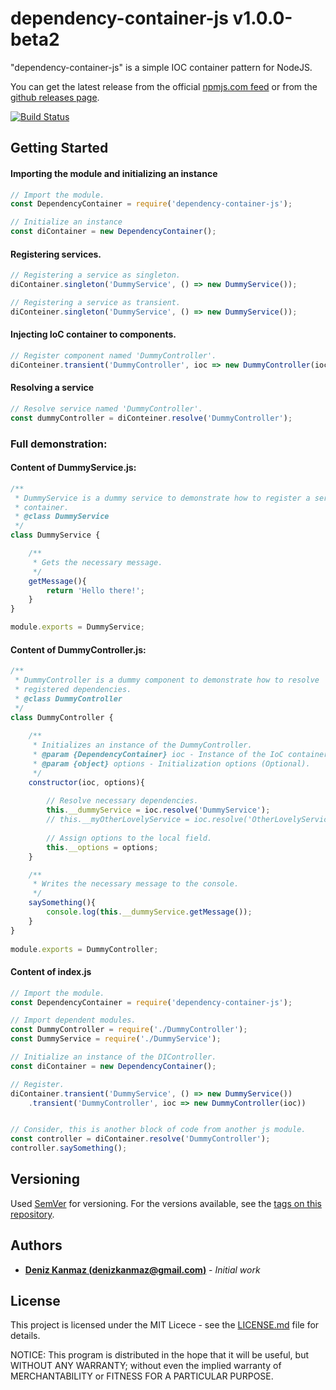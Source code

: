 # dependency-container-js v1.0.0-beta2

"dependency-container-js" is a simple IOC container pattern for NodeJS.

You can get the latest release from the official [npmjs.com feed](https://www.npmjs.com/package/dependency-container-js) or from the [github releases page](https://github.com/denizkanmaz/dependency-container-js/releases).

[![Build Status](https://travis-ci.org/denizkanmaz/dependency-container-js.svg?branch=master)](https://travis-ci.org/denizkanmaz/dependency-container-js)

## Getting Started

#### Importing the module and initializing an instance
```javascript
// Import the module.
const DependencyContainer = require('dependency-container-js');

// Initialize an instance
const diContainer = new DependencyContainer();
```

#### Registering services.
```javascript
// Registering a service as singleton.
diContainer.singleton('DummyService', () => new DummyService());

// Registering a service as transient.
diConteiner.singleton('DummyService', () => new DummyService());

```

#### Injecting IoC container to components.
```javascript
// Register component named 'DummyController'.
diConteiner.transient('DummyController', ioc => new DummyController(ioc));

```

#### Resolving a service
```javascript
// Resolve service named 'DummyController'.
const dummyController = diConteiner.resolve('DummyController');

```

### Full demonstration:

#### Content of DummyService.js:
```javascript
/**
 * DummyService is a dummy service to demonstrate how to register a service for an IoC
 * container.
 * @class DummyService
 */
class DummyService {

	/**
	 * Gets the necessary message.
	 */
	getMessage(){
		return 'Hello there!';
	}
}

module.exports = DummyService;
```
#### Content of DummyController.js:
```javascript
/**
 * DummyController is a dummy component to demonstrate how to resolve
 * registered dependencies.
 * @class DummyController
 */
class DummyController {
    
    /**
     * Initializes an instance of the DummyController.
     * @param {DependencyContainer} ioc - Instance of the IoC container (Mandatory).
     * @param {object} options - Initialization options (Optional).
     */
    constructor(ioc, options){
 
        // Resolve necessary dependencies.
        this.__dummyService = ioc.resolve('DummyService');
        // this.__myOtherLovelyService = ioc.resolve('OtherLovelyService');
 
        // Assign options to the local field.
        this.__options = options;
    }

    /**
     * Writes the necessary message to the console.
     */
    saySomething(){
        console.log(this.__dummyService.getMessage());
    }
}
 
module.exports = DummyController;
```

#### Content of index.js
```javascript
// Import the module.
const DependencyContainer = require('dependency-container-js');

// Import dependent modules.
const DummyController = require('./DummyController');
const DummyService = require('./DummyService');

// Initialize an instance of the DIController.
const diContainer = new DependencyContainer();

// Register.
diContainer.transient('DummyService', () => new DummyService())
	.transient('DummyController', ioc => new DummyController(ioc))


// Consider, this is another block of code from another js module.
const controller = diContainer.resolve('DummyController');
controller.saySomething();
```

## Versioning

Used [SemVer](http://semver.org/) for versioning. For the versions available, see the [tags on this repository](https://github.com/denizkanmaz/vanil-stopwatch-js/tags). 

## Authors

* **[Deniz Kanmaz (denizkanmaz@gmail.com)](https://github.com/denizkanmaz)** - *Initial work*

## License

This project is licensed under the MIT Licece - see the [LICENSE.md](LICENSE.md) file for details.

NOTICE: This program is distributed in the hope that it will be useful, but WITHOUT ANY WARRANTY; without even the implied warranty of MERCHANTABILITY or FITNESS FOR A PARTICULAR PURPOSE.